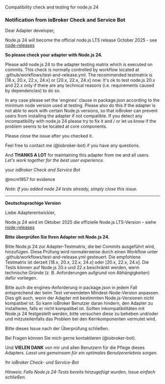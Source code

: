 Compatibility check and testing for node.js 24
### Notification from ioBroker Check and Service Bot

Dear Adapter developer,

Node.js 24 will become the official node.js LTS release October 2025 - see [node-releases](https://github.com/nodejs/release#nodejs-release-working-group)

**So please check your adapter with Node.js 24.**

Please add node.js 24 to the adapter testing matrix which is executed on commits. This check is normally controlled by workflow located at .github/workflows/test-and-release.yml. The recommended testmatrix is [18.x, 20.x, 22.x, 24.x] or [20.x, 22.x, 24.x] now. It's ok to test node.js 20.x and 22.x only if there are any technical reasons (i.e. requirements caused by dependencies) to do so.

In any case please set the 'engines' clause in package.json according to the minimum node version used at testing. Please also do this if the adapter is not able to work with certain Node.js versions, so that ioBroker can prevent users from installing the adapter if not compatible. If you detect any incompatibility with node.js 24 please try to fix it and / or let us know if the problem seems to be located at core components.

Please close the issue after you checked it.

Feel free to contact me (@iobroker-bot) if you have any questions.

And **THANKS A LOT** for maintaining this adapter from me and all users.
_Let's work together for the best user experience._

your
_ioBroker Check and Service Bot_

@mcm1957 for evidence

_Note: If you added node 24 tests already, simply close this issue._

- - - 

**Deutschsprachige Version**

Liebe Adapterentwickler,

Node.js 24 wird im Oktober 2025 die offizielle Node.js LTS-Version – siehe [node-releases](https://github.com/nodejs/release#nodejs-release-working-group)

**Bitte überprüfen Sie Ihren Adapter mit Node.js 24.**

Bitte Node.js 24 zur Adapter-Testmatrix, die bei Commits ausgeführt wird, hinzufügen. Diese Prüfung wird normalerweise durch einen Workflow unter .github/workflows/test-and-release.yml gesteuert. Die empfohlene Testmatrix ist derzeit [18.x, 20.x, 22.x, 24.x] oder [20.x, 22.x, 24.x]. Die Tests können auf Node.js 20.x und 22.x beschränkt werden, wenn technische Gründe (z. B. Anforderungen aufgrund von Abhängigkeiten) dafür vorliegen.

Bitte auch die engines-Anforderung in package.json in jedem Fall entsprechend der beim Test verwendeten Mindest-Node-Version anpassen. Dies gilt auch, wenn der Adapter mit bestimmten Node.js-Versionen nicht kompatibel ist. So kann ioBroker Benutzer daran hindern, den Adapter zu installieren, falls er nicht kompatibel ist. Sollten Inkompatibilitäten mit Node.js 24 festgestellt werden, bitte versuchen diese zu beheben und/oder und mitzuteilenfalls  das Problem bei den Kernkomponenten vermutet wird.

Bitte dieses Issue nach der Überprüfung schließen.

Bei Fragen können Sie mich gerne kontaktieren (@iobroker-bot).

Und **VIELEN DANK** von mir und allen Benutzern für die Pflege dieses Adapters.
_Lasst uns gemeinsam für ein optimales Benutzererlebnis sorgen._

Ihr
_ioBroker Check- und Service-Bot_

_Hinweis: Falls Node.js 24-Tests bereits hinzugefügt wurden, Issue einfach schließen._
